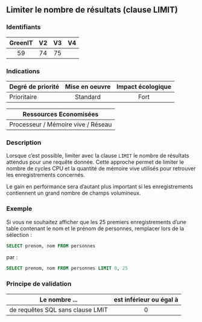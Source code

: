 ## Limiter le nombre de résultats (clause LIMIT)

### Identifiants

| GreenIT |  V2  |  V3  |  V4  |
|:-------:|:----:|:----:|:----:|
|  59    | 74  | 75  |      |

### Indications

| Degré de priorité |      Mise en oeuvre       |  Impact écologique    | 
|-------------------|:-------------------------:|:---------------------:|
|  Prioritaire      |  Standard                 |    Fort               | 


|Ressources Economisées                                      |
|:----------------------------------------------------------:|
| Processeur / Mémoire vive / Réseau   |

### Description

Lorsque c’est possible, limiter avec la clause `LIMIT` le nombre de résultats attendus pour une requête donnée. Cette approche permet de limiter le nombre de cycles CPU et la quantité de mémoire vive utilisés pour retrouver les enregistrements concernés.

Le gain en performance sera d’autant plus important si les enregistrements contiennent un grand nombre de champs volumineux.

### Exemple

Si vous ne souhaitez afficher que les 25 premiers enregistrements d’une table contenant le nom et le prénom de personnes, remplacer lors de la sélection :
```sql
SELECT prenom, nom FROM personnes
```
par :
```sql
SELECT prenom, nom FROM personnes LIMIT 0, 25
```


### Principe de validation

| Le nombre ...     | est inférieur ou égal à   |  
|-------------------|:-------------------------:|
| de requêtes SQL sans clause LMIT  | 0  |
